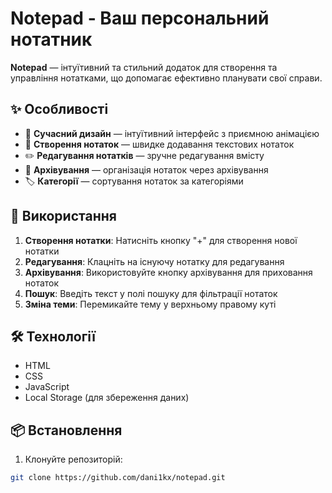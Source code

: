 # Notepad - Ваш персональний нотатник

**Notepad** — інтуїтивний та стильний додаток для створення та управління нотатками, що допомагає ефективно планувати свої справи.

## ✨ Особливості

- 🎨 **Сучасний дизайн** — інтуїтивний інтерфейс з приємною анімацією
- 📝 **Створення нотаток** — швидке додавання текстових нотаток
- ✏️ **Редагування нотатків** — зручне редагування вмісту
- 📁 **Архівування** — організація нотаток через архівування
- 🏷️ **Категорії** — сортування нотаток за категоріями

## 🚀 Використання

1. **Створення нотатки**: Натисніть кнопку "+" для створення нової нотатки
2. **Редагування**: Клацніть на існуючу нотатку для редагування
3. **Архівування**: Використовуйте кнопку архівування для приховання нотаток
4. **Пошук**: Введіть текст у полі пошуку для фільтрації нотаток
5. **Зміна теми**: Перемикайте тему у верхньому правому куті

## 🛠️ Технології

- HTML
- CSS
- JavaScript
- Local Storage (для збереження даних)

## 📦 Встановлення

1. Клонуйте репозиторій:
```bash
git clone https://github.com/dani1kx/notepad.git
